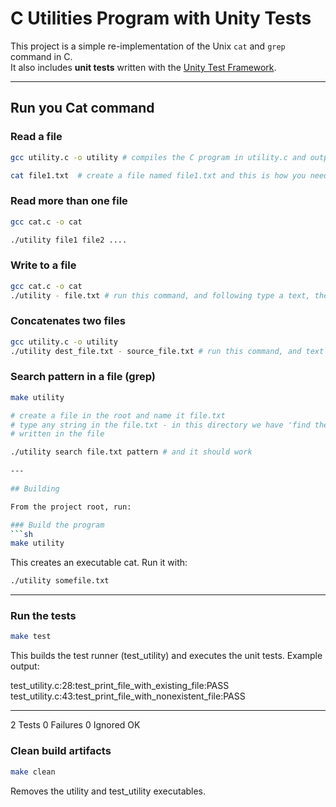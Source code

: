 # C Utilities Program with Unity Tests

This project is a simple re-implementation of the Unix `cat` and `grep` command in C.  
It also includes **unit tests** written with the [Unity Test Framework](https://github.com/ThrowTheSwitch/Unity).

---

## Run you Cat command

### Read a file

```sh
gcc utility.c -o utility # compiles the C program in utility.c and outputs the resulting executable to a file named utility

cat file1.txt  # create a file named file1.txt and this is how you need to run you command
```

### Read more than one file

```sh
gcc cat.c -o cat  

./utility file1 file2 ....
```

### Write to a file

```sh
gcc cat.c -o cat
./utility - file.txt # run this command, and following type a text, then the text you type will be saved to your file called file.txt
```
### Concatenates two files

```sh
gcc utility.c -o utility
./utility dest_file.txt - source_file.txt # run this command, and text in source_file.txt will be added to dest_file.txt
```

### Search pattern in a file (grep)

```sh
make utility

# create a file in the root and name it file.txt
# type any string in the file.txt - in this directory we have 'find the pattern in this file using my search command' 
# written in the file

./utility search file.txt pattern # and it should work
 
---

## Building

From the project root, run:

### Build the program
```sh
make utility
```

This creates an executable cat.
Run it with:

```bash
./utility somefile.txt
```
---

### Run the tests
```sh
make test
```

This builds the test runner (test_utility) and executes the unit tests.
Example output:

test_utility.c:28:test_print_file_with_existing_file:PASS
test_utility.c:43:test_print_file_with_nonexistent_file:PASS

-----------------------
2 Tests 0 Failures 0 Ignored
OK

### Clean build artifacts
```sh
make clean

```
Removes the utility and test_utility executables.

